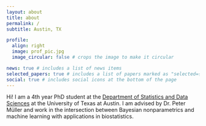 ```yaml
---
layout: about
title: about
permalink: /
subtitle: Austin, TX

profile:
  align: right
  image: prof_pic.jpg
  image_circular: false # crops the image to make it circular

news: true # includes a list of news items
selected_papers: true # includes a list of papers marked as "selected={true}"
social: true # includes social icons at the bottom of the page
---
```


Hi! I am a 4th year PhD student at the [Department of Statistics and Data Sciences](https://stat.utexas.edu) at the University of Texas at Austin. I am advised by Dr. Peter Müller and work in the intersection between Bayesian nonparametrics and machine learning with applications in biostatistics.

